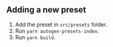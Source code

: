 ## Adding a new preset

1. Add the preset in `src/presets` folder.
2. Run `yarn autogen-presets-index`.
3. Run `yarn build`.
